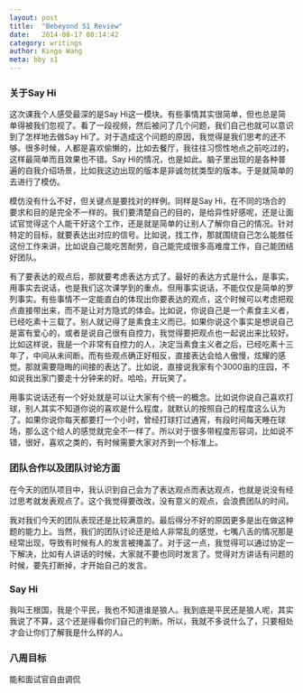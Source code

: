 ```yaml
---
layout: post 
title:  "Bebeyond S1 Review"
date:   2014-08-17 08:14:42
category: writings
author: Kingo Wang
meta: bby s1
---
```


### 关于Say Hi ###

这次课我个人感受最深的是Say Hi这一模块。有些事情其实很简单，但也总是简单得被我们忽视了。看了一段视频，然后被问了几个问题，我们自己也就可以意识到了怎样地去做Say Hi了。对于造成这个问题的原因，我觉得是我们思考的还不够。很多时候，人都是喜欢偷懒的，比如去餐厅，我往往习惯性地点之前吃过的，这样最简单而且效果也不错。Say Hi的情况，也是如此。脑子里出现的是各种普遍的自我介绍场景，比如我这边出现的版本是非诚勿扰类型的版本。于是就简单的去进行了模仿。

模仿没有什么不好，但关键点是要找对的样例。同样是Say Hi，在不同的场合的要求和目的是完全不一样的。我们要清楚自己的目的，是给异性好感呢，还是让面试官觉得这个人能干好这个工作，还是就是简单的让别人了解你自己的情况。针对特定的目标，就要表达出对应的信号。比如说，找工作，那就围绕自己怎么能胜任这份工作来讲，比如说自己能吃苦耐劳，自己能完成很多高难度工作，自己能团结好团队。

有了要表达的观点后，那就要考虑表达方式了。最好的表达方式是什么，是事实。用事实去说话，也是我们这次课学到的重点。但用事实说话，不能仅仅是简单的罗列事实。有些事情不一定能直白的体现出你要表达的观点，这个时候可以考虑把观点直接带出来，而不是让对方隐式的体会。比如说，你说自己是一个素食主义者，已经吃素十三载了。别人就记得了是素食主义而已。如果你说这个事实是想说自己是富有爱心的，或者是说自己很有自控力，我觉得要把观点也一起说出来比较好。比如这样说，我是一个非常有自控力的人，决定当素食主义者之后，已经吃素十三年了，中间从未间断。而有些观点确正好相反，直接表达会给人傲慢，炫耀的感觉。那就需要隐晦的间接的表达了。比如说，直接说我家有个3000亩的庄园，不如说我出家门要走十分钟来的好。哈哈，开玩笑了。

用事实说话还有一个好处就是可以让大家有个统一的概念。比如说你说自己喜欢打球，别人其实不知道你说的喜欢是什么程度，就默认的按照自己的程度这么认为了。如果你说你每天都要打一个小时，曾经打球打过通宵，有段时间每天睡在球场，那么这个给人的感觉就完全不一样了。所以对于很多带程度形容词，比如说不错，很好，喜欢之类的，有时候需要大家对齐到一个标准上。

### 团队合作以及团队讨论方面 ###

在今天的团队项目中，我认识到自己会为了表达观点而表达观点，也就是说没有经过思考就发表观点了。这个我觉得要改改，没有意义的观点，会浪费团队的时间。

我对我们今天的团队表现还是比较满意的。最后得分不好的原因更多是出在做这种题的能力上。当然，我们的团队讨论还是给人非常乱的感觉，七嘴八舌的情况那是经常出现，导致有时候有人的发言被掩盖了。对于这一点，我觉得可以通过协定一下解决，比如有人讲话的时候，大家就不要也同时发言了。觉得对方讲话有问题的时候，要先打断掉，才开始自己的发言。

### Say Hi ###

我叫王根国，我是个平民，我也不知道谁是狼人。我到底是平民还是狼人呢，其实我说了不算，这个还是得看你们自己的判断。所以，我就不多说什么了，只要相处才会让你们了解我是什么样的人。

### 八周目标 ###

能和面试官自由调侃


